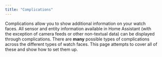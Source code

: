 ```yaml
---
title: "Complications"
---
```


Complications allow you to show additional information on your watch faces. All sensor and entity information available in Home Assistant (with the exception of camera feeds or other non-textual data) can be displayed through complications. There are **many** possible types of complications across the different types of watch faces. This page attempts to cover all of these and show how to set them up.
